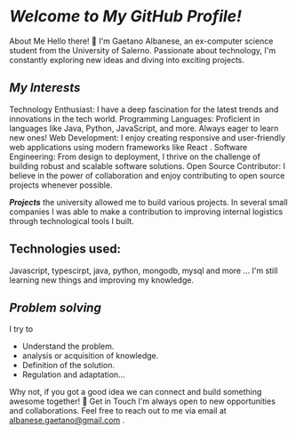 <!---
- 👋 Hi, I’m @tanosk895, 
- 👀 I’m interested in ...
- 🌱 I’m currently learning ...
- 💞️ I’m looking to collaborate on ...
- 📫 How to reach me ...
- 😄 Pronouns: ...
- ⚡ Fun fact: ...
--->

<!---
tanosk895/tanosk895 is a ✨ special ✨ repository because its `README.md` (this file) appears on your GitHub profile.
You can click the Preview link to take a look at your changes.
--->
# ***Welcome to My GitHub Profile!***
About Me
Hello there!
👋 I'm Gaetano Albanese, an ex-computer science student from the University of Salerno. Passionate about technology, I'm constantly exploring new ideas and diving into exciting projects.

## ***My Interests***
Technology Enthusiast: I have a deep fascination for the latest trends and innovations in the tech world.
Programming Languages: Proficient in languages like Java, Python, JavaScript, and more. 
Always eager to learn new ones!
Web Development: I enjoy creating responsive and user-friendly web applications using modern frameworks like React .
Software Engineering: From design to deployment, I thrive on the challenge of building robust and scalable software solutions.
Open Source Contributor: I believe in the power of collaboration and enjoy contributing to open source projects whenever possible.

***Projects***
the university allowed me to build various projects. In several small companies I was able to make a contribution to improving internal logistics through technological tools I built.

## Technologies used:
Javascript, typescirpt, java, python, mongodb, mysql and more ... I'm still learning new things and improving my knowledge.
## ***Problem solving***
I try to
- Understand the problem.
- analysis or acquisition of knowledge.
- Definition of the solution.
- Regulation and adaptation...

Why not, if you got a good idea we can connect and build something awesome together! 🚀
Get in Touch
I'm always open to new opportunities and collaborations. Feel free to reach out to me via email at albanese.gaetano@gmail.com .
